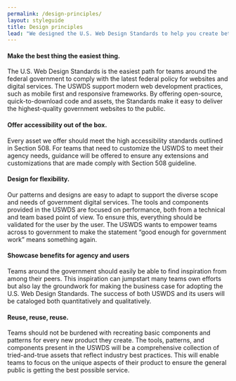 ```yaml
---
permalink: /design-principles/
layout: styleguide
title: Design principles
lead: "We designed the U.S. Web Design Standards to help you create better experiences for the American public. Here’s how using the Standards can help you:"
---
```


<div class="usa-grid-full">
  <div class="usa-width-one-half">
    <h4>Make the best thing the easiest thing.</h4>
    <p>The U.S. Web Design Standards is the easiest path for teams around the federal government to comply with the latest federal policy for websites and digital services. The USWDS support modern web development practices, such as mobile first and responsive frameworks. By offering open-source, quick-to-download code and assets, the Standards make it easy to deliver the highest-quality government websites to the public.</p>
  </div>
  <div class="usa-width-one-half">
    <h4>Offer accessibility out of the box.</h4>
    <p>Every asset we offer should meet the high accessibility standards outlined in Section 508. For teams that need to customize the USWDS to meet their agency needs, guidance will be offered to ensure any extensions and customizations that are made comply with Section 508 guideline.</p>
  </div>
</div>
<div class="usa-grid-full">
  <div class="usa-width-one-half">
    <h4>Design for flexibility.</h4>
    <p>Our patterns and designs are easy to adapt to support the diverse scope and needs of government digital services. The tools and components provided in the USWDS are focused on performance, both from a technical and team based point of view. To ensure this, everything should be validated for the user by the user. The USWDS wants to empower teams across to government to make the statement “good enough for government work” means something again.</p>
  </div>
  <div class="usa-width-one-half">
    <h4>Showcase benefits for agency and users</h4>
    <p>Teams around the government should easily be able to find inspiration from among their peers. This inspiration can jumpstart many teams own efforts but also lay the groundwork for making the business case for adopting the U.S. Web Design Standards. The success of both USWDS and its users will be cataloged both quantitatively and qualitatively.</p>
  </div>
</div>
<div class="usa-grid-full">
  <div class="usa-width-one-half">
    <h4>Reuse, reuse, reuse.</h4>
          <p>Teams should not be burdened with recreating basic components and patterns for every new product they create. The tools, patterns, and components present in the USWDS will be a comprehensive collection of tried-and-true assets that reflect industry best practices. This will enable teams to focus on the unique aspects of their product to ensure the general public is getting the best possible service.</p>
  </div>
</div>
